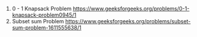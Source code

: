1. 0 - 1 Knapsack Problem
https://www.geeksforgeeks.org/problems/0-1-knapsack-problem0945/1
2. Subset sum Problem
https://www.geeksforgeeks.org/problems/subset-sum-problem-1611555638/1

